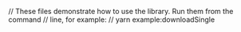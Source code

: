 // These files demonstrate how to use the library. Run them from the command
// line, for example:
//   yarn example:downloadSingle
